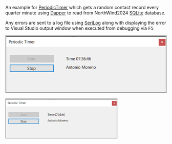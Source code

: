 An example for [PeriodicTimer](https://learn.microsoft.com/en-us/dotnet/api/system.threading.periodictimer?view=net-8.0) which gets a random contact record every quarter minute using [Dapper](https://github.com/DapperLib/Dapper) to read from NorthWind2024 [SQLite](https://www.sqlite.org/) database.

Any errors are sent to a log file using [SeriLog](https://serilog.net/) along with displaying the error to Visual Studio output window when executed from debugging via <kbd>F5</kbd>

<style type="text/css">
	img[alt=thumbNail] { width: 350px; }
</style>

![Figure1](assets/figure1.png)

[<img src="assets/figure1.png" alt="thumbNail"/>](assets/figure1.png)